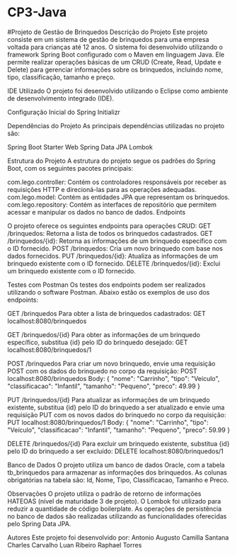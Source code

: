 # CP3-Java
#Projeto de Gestão de Brinquedos
Descrição do Projeto
Este projeto consiste em um sistema de gestão de brinquedos para uma empresa voltada para crianças até 12 anos. O sistema foi desenvolvido utilizando o framework Spring Boot configurado com o Maven em linguagem Java. Ele permite realizar operações básicas de um CRUD (Create, Read, Update e Delete) para gerenciar informações sobre os brinquedos, incluindo nome, tipo, classificação, tamanho e preço.

IDE Utilizado
O projeto foi desenvolvido utilizando o Eclipse como ambiente de desenvolvimento integrado (IDE).

Configuração Inicial do Spring Initializr

Dependências do Projeto
As principais dependências utilizadas no projeto são:

Spring Boot Starter Web
Spring Data JPA
Lombok

Estrutura do Projeto
A estrutura do projeto segue os padrões do Spring Boot, com os seguintes pacotes principais:

com.lego.controller: Contém os controladores responsáveis por receber as requisições HTTP e direcioná-las para as operações adequadas.
com.lego.model: Contém as entidades JPA que representam os brinquedos.
com.lego.repository: Contém as interfaces de repositório que permitem acessar e manipular os dados no banco de dados.
Endpoints

O projeto oferece os seguintes endpoints para operações CRUD:
GET /brinquedos: Retorna a lista de todos os brinquedos cadastrados.
GET /brinquedos/{id}: Retorna as informações de um brinquedo específico com o ID fornecido.
POST /brinquedos: Cria um novo brinquedo com base nos dados fornecidos.
PUT /brinquedos/{id}: Atualiza as informações de um brinquedo existente com o ID fornecido.
DELETE /brinquedos/{id}: Exclui um brinquedo existente com o ID fornecido.

Testes com Postman
Os testes dos endpoints podem ser realizados utilizando o software Postman. Abaixo estão os exemplos de uso dos endpoints:

GET /brinquedos
Para obter a lista de brinquedos cadastrados:
GET localhost:8080/brinquedos

GET /brinquedos/{id}
Para obter as informações de um brinquedo específico, substitua {id} pelo ID do brinquedo desejado:
GET localhost:8080/brinquedos/1

POST /brinquedos
Para criar um novo brinquedo, envie uma requisição POST com os dados do brinquedo no corpo da requisição:
POST localhost:8080/brinquedos
Body:
{
  "nome": "Carrinho",
  "tipo": "Veículo",
  "classificacao": "Infantil",
  "tamanho": "Pequeno",
  "preco": 49.99
}

PUT /brinquedos/{id}
Para atualizar as informações de um brinquedo existente, substitua {id} pelo ID do brinquedo a ser atualizado e envie uma requisição PUT com os novos dados do brinquedo no corpo da requisição:
PUT localhost:8080/brinquedos/1
Body:
{
  "nome": "Carrinho",
  "tipo": "Veículo",
  "classificacao": "Infantil",
  "tamanho": "Pequeno",
  "preco": 59.99
}

DELETE /brinquedos/{id}
Para excluir um brinquedo existente, substitua {id} pelo ID do brinquedo a ser excluído:
DELETE localhost:8080/brinquedos/1

Banco de Dados
O projeto utiliza um banco de dados Oracle, com a tabela tb_brinquedos para armazenar as informações dos brinquedos. As colunas obrigatórias na tabela são: Id, Nome, Tipo, Classificacao, Tamanho e Preco.

Observações
O projeto utiliza o padrão de retorno de informações HATEOAS (nível de maturidade 3 de projeto).
O Lombok foi utilizado para reduzir a quantidade de código boilerplate.
As operações de persistência no banco de dados são realizadas utilizando as funcionalidades oferecidas pelo Spring Data JPA.

Autores
Este projeto foi desenvolvido por:
Antonio Augusto
Camilla Santana
Charles Carvalho 
Luan Ribeiro
Raphael Torres
